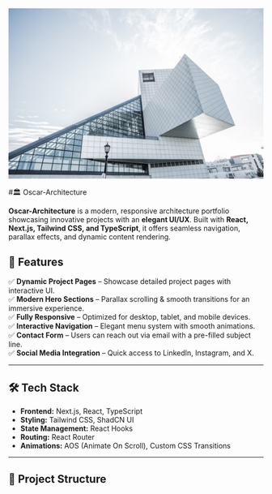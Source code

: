 <img src="public/architectura.jpg" width="600" alt="Oscar Niemeyer Architecture">

#🏛️ Oscar-Architecture

**Oscar-Architecture** is a modern, responsive architecture portfolio showcasing innovative projects with an **elegant UI/UX**. Built with **React, Next.js, Tailwind CSS, and TypeScript**, it offers seamless navigation, parallax effects, and dynamic content rendering.

## 🚀 Features  

✅ **Dynamic Project Pages** – Showcase detailed project pages with interactive UI.  
✅ **Modern Hero Sections** – Parallax scrolling & smooth transitions for an immersive experience.  
✅ **Fully Responsive** – Optimized for desktop, tablet, and mobile devices.  
✅ **Interactive Navigation** – Elegant menu system with smooth animations.  
✅ **Contact Form** – Users can reach out via email with a pre-filled subject line.  
✅ **Social Media Integration** – Quick access to LinkedIn, Instagram, and X.  

---

## 🛠️ Tech Stack  

- **Frontend:** Next.js, React, TypeScript  
- **Styling:** Tailwind CSS, ShadCN UI  
- **State Management:** React Hooks  
- **Routing:** React Router  
- **Animations:** AOS (Animate On Scroll), Custom CSS Transitions  

---

## 📂 Project Structure  


